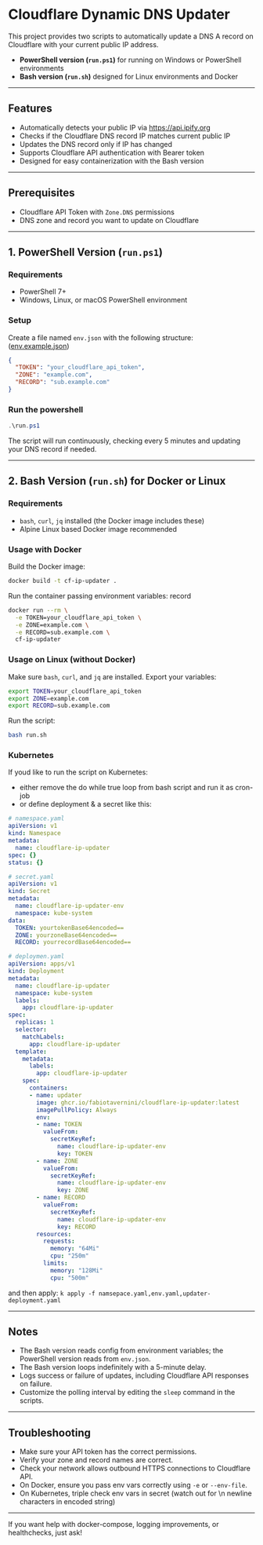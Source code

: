 # Cloudflare Dynamic DNS Updater

This project provides two scripts to automatically update a DNS A record on Cloudflare with your current public IP address.

- **PowerShell version (`run.ps1`)** for running on Windows or PowerShell environments
- **Bash version (`run.sh`)** designed for Linux environments and Docker

---

## Features

- Automatically detects your public IP via https://api.ipify.org  
- Checks if the Cloudflare DNS record IP matches current public IP  
- Updates the DNS record only if IP has changed  
- Supports Cloudflare API authentication with Bearer token  
- Designed for easy containerization with the Bash version  

---

## Prerequisites

- Cloudflare API Token with `Zone.DNS` permissions  
- DNS zone and record you want to update on Cloudflare  

---

## 1. PowerShell Version (`run.ps1`)

### Requirements

- PowerShell 7+  
- Windows, Linux, or macOS PowerShell environment  

### Setup

Create a file named `env.json` with the following structure: ([env.example.json](./env.example.json))

```json
{
  "TOKEN": "your_cloudflare_api_token",
  "ZONE": "example.com",
  "RECORD": "sub.example.com"
}
```

### Run the powershell

```powershell
.\run.ps1
```

The script will run continuously, checking every 5 minutes and updating your DNS record if needed.

---

## 2. Bash Version (`run.sh`) for Docker or Linux

### Requirements

- `bash`, `curl`, `jq` installed (the Docker image includes these)  
- Alpine Linux based Docker image recommended  

### Usage with Docker

Build the Docker image:

```sh
docker build -t cf-ip-updater .
```

Run the container passing environment variables:
record
```sh
docker run --rm \
  -e TOKEN=your_cloudflare_api_token \
  -e ZONE=example.com \
  -e RECORD=sub.example.com \
  cf-ip-updater
```

### Usage on Linux (without Docker)

Make sure `bash`, `curl`, and `jq` are installed. Export your variables:

```sh
export TOKEN=your_cloudflare_api_token
export ZONE=example.com
export RECORD=sub.example.com
```

Run the script:

```sh
bash run.sh
```

### Kubernetes
If youd like to run the script on Kubernetes:
  - either remove the do while true loop from bash script and run it as cron-job
  - or define deployment & a secret like this:

```yaml
# namespace.yaml
apiVersion: v1
kind: Namespace
metadata:
  name: cloudflare-ip-updater
spec: {}
status: {}
```

```yaml
# secret.yaml
apiVersion: v1
kind: Secret
metadata:
  name: cloudflare-ip-updater-env
  namespace: kube-system
data:
  TOKEN: yourtokenBase64encoded==
  ZONE: yourzoneBase64encoded==
  RECORD: yourrecordBase64encoded==
```


```yaml
# deploymen.yaml
apiVersion: apps/v1
kind: Deployment
metadata:
  name: cloudflare-ip-updater
  namespace: kube-system
  labels:
    app: cloudflare-ip-updater
spec:
  replicas: 1
  selector:
    matchLabels:
      app: cloudflare-ip-updater
  template:
    metadata:
      labels:
        app: cloudflare-ip-updater
    spec:
      containers:
      - name: updater
        image: ghcr.io/fabiotavernini/cloudflare-ip-updater:latest
        imagePullPolicy: Always
        env:
        - name: TOKEN
          valueFrom:
            secretKeyRef:
              name: cloudflare-ip-updater-env
              key: TOKEN
        - name: ZONE
          valueFrom:
            secretKeyRef:
              name: cloudflare-ip-updater-env
              key: ZONE
        - name: RECORD
          valueFrom:
            secretKeyRef:
              name: cloudflare-ip-updater-env
              key: RECORD
        resources:
          requests:
            memory: "64Mi"
            cpu: "250m"
          limits:
            memory: "128Mi"
            cpu: "500m"
```

and then apply:
`k apply -f namsepace.yaml,env.yaml,updater-deployment.yaml`

---

## Notes

- The Bash version reads config from environment variables; the PowerShell version reads from `env.json`.  
- The Bash version loops indefinitely with a 5-minute delay.  
- Logs success or failure of updates, including Cloudflare API responses on failure.  
- Customize the polling interval by editing the `sleep` command in the scripts.  

---

## Troubleshooting

- Make sure your API token has the correct permissions.  
- Verify your zone and record names are correct.  
- Check your network allows outbound HTTPS connections to Cloudflare API.  
- On Docker, ensure you pass env vars correctly using `-e` or `--env-file`.
- On Kubernetes, triple check env vars in secret (watch out for \n newline characters in encoded string)

---

If you want help with docker-compose, logging improvements, or healthchecks, just ask!
